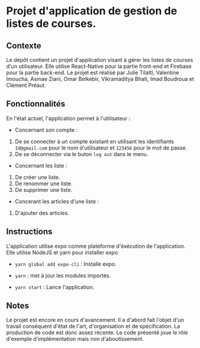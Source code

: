 Projet d'application de gestion de listes de courses.
====

Contexte
---

Le dépôt contient un projet d'application visant à gérer les listes de courses d'un utilisateur. Elle utilise React-Native pour la partie front-end et Firebase pour la partie back-end. Le projet est réalisé par Julie Tilatti, Valentine Imoucha, Asmae Ziani, Omar Belkebir, Vikramaditya Bhati, Imad Boudroua et Clément Préaut.

Fonctionnalités
---
En l'état actuel, l'application permet à l'utilisateur :
* Concernant son compte :
1. De se connecter à un compte existant en utilisant les identifiants `Id@gmail.com` pour le nom d'utilisateur et `123456` pour le mot de passe.
2. De se déconnecter via le buton `log out` dans le menu.

* Concernant les liste :
1. De créer une liste.
2. De renommer une liste.
3. De supprimer une liste.

* Concerant les articles d'une liste :
1. D'ajouter des articles.

Instructions
---

L'application utilise expo comme plateforme d'éxécution de l'application. Elle utilise NodeJS et yarn pour installer expo

* `yarn global add expo-cli` : Installe expo.

* `yarn` : met à jour les modules importés.

* `yarn start` : Lance l'application.

Notes
---

Le projet est encore en cours d'avancement. Il a d'abord fait l'objet d'un travail conséquent d'état de l'art, d'organisation et de spécification. La production de code est donc assez récente. Le code présenté joue le rôle d'exemple d'implémentation mais non d'aboutissement.
